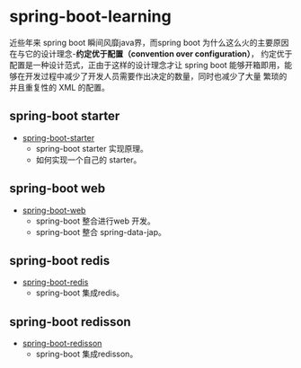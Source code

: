 # spring-boot-learning
近些年来 spring boot 瞬间风靡java界，而spring boot 为什么这么火的主要原因在与它的设计理念-**约定优于配置（convention over configuration）**，
约定优于配置是一种设计范式，正由于这样的设计理念才让 spring boot 能够开箱即用，能够在开发过程中减少了开发人员需要作出决定的数量，同时也减少了大量
繁琐的并且重复性的 XML 的配置。

## spring-boot starter
- [spring-boot-starter](https://github.com/leofeez/spring-boot-learning/tree/master/spring-boot-learning-starter)
   - spring-boot starter 实现原理。
   - 如何实现一个自己的 starter。

## spring-boot web
- [spring-boot-web](https://github.com/leofeez/spring-boot-learning/tree/master/spring-boot-learning-web)
   - spring-boot 整合进行web 开发。
   - spring-boot 整合 spring-data-jap。

## spring-boot redis
- [spring-boot-redis](https://github.com/leofeez/spring-boot-learning/tree/master/spring-boot-learning-redis)
   - spring-boot 集成redis。

## spring-boot redisson
- [spring-boot-redisson](https://github.com/leofeez/spring-boot-learning/tree/master/spring-boot-learning-redisson)
   - spring-boot 集成redisson。